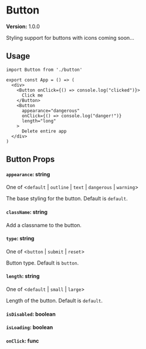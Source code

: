 # Button

**Version:** 1.0.0

Styling support for buttons with icons coming soon...

## Usage

```react
import Button from './button'

export const App = () => (
  <div>
    <Button onClick={() => console.log("clicked")}>
      Click me
    </Button>
    <Button
      appearance="dangerous"
      onClick={() => console.log("danger!")}
      length="long"
    >
      Delete entire app
  </div>
)
```

## Button Props

#### `appearance`: string

One of <`default` | `outline` | `text` | `dangerous` | `warning`>

The base styling for the button. Default is `default`.

#### `className`: string

Add a classname to the button.

#### `type`: string

One of <`button` | `submit` | `reset`>

Button type. Default is `button`.

#### `length`: string

One of <`default` | `small` | `large`>

Length of the button. Default is `default`.

#### `isDisabled`: boolean



#### `isLoading`: boolean



#### `onClick`: func

